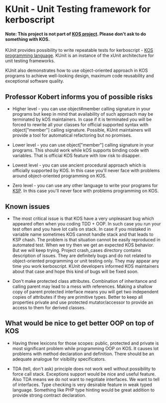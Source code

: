 # KUnit - Unit Testing framework for kerboscript

#### Note: This project is not part of [KOS project](https://github.com/KSP-KOS/KOS). Please don't ask to do something with KOS.

KUnit provides possibility to write repeatable tests for kerboscript -
[KOS programming language](https://github.com/KSP-KOS/KOS). KUnit is an
instance of the xUnit architecture for unit testing frameworks.

KUnit also demonstrates how to use object-oriented approach in KOS
programs to achieve well-looking design, maximum code reusability and
exceptional software quality.


## Professor Kobert informs you of possible risks

* Higher level - you can use object#member calling signature in your programs
but keep in mind that availability of such approach may be terminated by kOS
maintainers. In case if it is terminated you will be forced to rewrite all your
classes for official supported syntax with object["member"] calling signature. 
Possible, KUnit maintainers will provide a tool for automatical refactoring
but no promises.

* Lower level - you can use object["member"] calling signature in your
programs. This should work while kOS supports binding code with variables.
That is official KOS feature with low risk to disapper.

* Lowest level - you can use ancient procedural approach which is officially
supported by KOS. In this case you'll never face with problems around
object-oriented programming on KOS.

* Zero level - you can use any other language to write your programs for
[KSP](https://www.kerbalspaceprogram.com/en/).
In this case you'll never face with problems programming on KOS.


## Known issues

* The most critical issue is that KOS have a very unpleasant bug which appeared
often when you coding TDD + OOP. In such case you run your test often and you
have lot calls on stack. In case if you mistaked in variable name sometimes KOS
cannot handle stack and that leads to KSP chash. The problem is that situation
cannot be easily reproduced in automated test. When we try then we get an
expected KOS behavior. But we will keep trying. Project crash_cases directory
contains description of issues. They are definitely bugs and do not related to
object-oriented programming or unit testing only. They may appear any time you
work kerboscript. KUnit developers informed KOS maintainers about that case and
hope this kind of bugs will be fixed soon.

* Don't make protected class attributes. Combination of inheritance and calling
parent may lead to a mess with references. Making a shallow copy of parent
protected interface means you will get two independent copies of attributes if
they are primitive types. Better to keep all properties private and use
protected mutator/accessor to provide an access to them for derived classes.


## What would be nice to get better OOP on top of KOS

* Having three lexicons for those scopes: public, protected and private is most
significant problem while programming OOP on KOS. It causes lot problems with
method declaration and definition. There should be an adequate analogue for
visibility specificators.

* TDA (tell, don't ask) principle does not work well without possibility to
force call stack. Exceptions support would be nice and useful feature. Also TDA
means we do not want to negotiate interfaces. We want to tell of interfaces.
Type checking is very desirable feature in weak typed language. Something like
PHP type hinting would be great addition to provide strong contract declaration.
